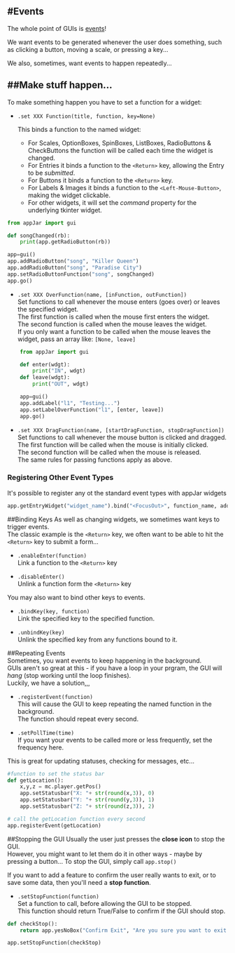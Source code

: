 #Events  
---
The whole point of GUIs is [events](https://en.wikipedia.org/wiki/Event-driven_programming)!   

We want events to be generated whenever the user does something, such as clicking a button, moving a scale, or pressing a key...

We also, sometimes, want events to happen repeatedly...

##Make stuff happen...
----
To make something happen you have to set a function for a widget:  

* `.set XXX Function(title, function, key=None)`  

    This binds a function to the named widget:  

    * For Scales, OptionBoxes, SpinBoxes, ListBoxes, RadioButtons & CheckButtons the function will be called each time the widget is changed.  
    * For Entries it binds a function to the ```<Return>``` key, allowing the Entry to be *submitted*.  
    * For Buttons it binds a function to the ```<Return>``` key.  
    * For Labels & Images it binds a function to the ```<Left-Mouse-Button>```, making the widget clickable.  
    * For other widgets, it will set the *command* property for the underlying tkinter widget.  

```python
from appJar import gui

def songChanged(rb):
    print(app.getRadioButton(rb))

app=gui()
app.addRadioButton("song", "Killer Queen")
app.addRadioButton("song", "Paradise City")
app.setRadioButtonFunction("song", songChanged)
app.go()
```

* `.set XXX OverFunction(name, [inFunction, outFunction])`  
    Set functions to call whenever the mouse enters (goes over) or leaves the specified widget.  
    The first function is called when the mouse first enters the widget.  
    The second function is called when the mouse leaves the widget.  
    If you only want a function to be called when the mouse leaves the widget, pass an array like: `[None, leave]`  

```python
    from appJar import gui

    def enter(wdgt): 
        print("IN", wdgt)
    def leave(wdgt):
        print("OUT", wdgt)

    app=gui()
    app.addLabel("l1", "Testing...")
    app.setLabelOverFunction("l1", [enter, leave])
    app.go()
```  
* `.set XXX DragFunction(name, [startDragFunction, stopDragFunction])`  
    Set functions to call whenever the mouse button is clicked and dragged.  
    The first function will be called when the mouse is initially clicked.  
    The second function will be called when the mouse is released.  
    The same rules for passing functions apply as above.  

### Registering Other Event Types  

It's possible to register any ot the standard event types with appJar widgets  
```python
app.getEntryWidget("widget_name").bind("<FocusOut>", function_name, add="+")
```

##Binding Keys
As well as changing widgets, we sometimes want keys to trigger events.  
The classic example is the ```<Return>``` key, we often want to be able to hit the ```<Return>``` key to submit a form...

* `.enableEnter(function)`  
Link a function to the ```<Return>``` key

* `.disableEnter()`  
Unlink a function form the ```<Return>```  key

You may also want to bind other keys to events.  

* `.bindKey(key, function)`  
Link the specified key to the specified function.

* `.unbindKey(key)`  
Unlink the specified key from any functions bound to it.

##Repeating Events  
Sometimes, you want events to keep happening in the background.  
GUIs aren't so great at this - if you have a loop in your prgram, the GUI will *hang* (stop working until the loop finishes).  
Luckily, we have a solution,,,

* `.registerEvent(function)`  
This will cause the GUI to keep repeating the named function in the background.  
The function should repeat every second.  

* `.setPollTime(time)`  
If you want your events to be called more or less frequently, set the frequency here.

This is great for updating statuses, checking for messages, etc...
```python
#function to set the status bar
def getLocation():
    x,y,z = mc.player.getPos()
    app.setStatusbar("X: "+ str(round(x,3)), 0)
    app.setStatusbar("Y: "+ str(round(y,3)), 1)
    app.setStatusbar("Z: "+ str(round(z,3)), 2)

# call the getLocation function every second
app.registerEvent(getLocation)
```

##Stopping the GUI
Usually the user just presses the **close icon** to stop the GUI.  
However, you might want to let them do it in other ways - maybe by pressing a button...
To stop the GUI, simply call `app.stop()`  

If you want to add a feature to confirm the user really wants to exit, or to save some data, then you'll need a **stop function**.  

* `.setStopFunction(function)`  
    Set a function to call, before allowing the GUI to be stopped.  
    This function should return True/False to confirm if the GUI should stop.  

```python
def checkStop():
    return app.yesNoBox("Confirm Exit", "Are you sure you want to exit the application?")

app.setStopFunction(checkStop)
```
